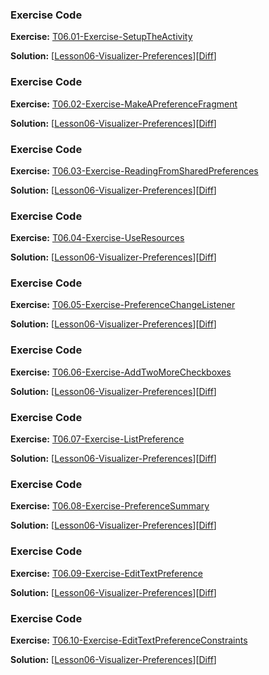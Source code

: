 


### Exercise Code
**Exercise:** [T06.01-Exercise-SetupTheActivity](https://github.com/udacity/ud851-Exercises/tree/student/Lesson06-Visualizer-Preferences/T06.01-Exercise-SetupTheActivity)



**Solution:** [[Lesson06-Visualizer-Preferences](https://github.com/udacity/ud851-Exercises/tree/student/Lesson06-Visualizer-Preferences)][[Diff](https://github.com/udacity/ud851-Exercises/compare/T06.01-Exercise-SetupTheActivity...T06.01-Solution-SetupTheActivity)]



### Exercise Code
**Exercise:** [T06.02-Exercise-MakeAPreferenceFragment](https://github.com/udacity/ud851-Exercises/tree/student/Lesson06-Visualizer-Preferences/T06.02-Exercise-MakeAPreferenceFragment)



**Solution:** [[Lesson06-Visualizer-Preferences](https://github.com/udacity/ud851-Exercises/tree/student/Lesson06-Visualizer-Preferences)][[Diff](https://github.com/udacity/ud851-Exercises/compare/T06.02-Exercise-MakeAPreferenceFragment...T06.02-Solution-MakeAPreferenceFragment)]



### Exercise Code
**Exercise:** [T06.03-Exercise-ReadingFromSharedPreferences](https://github.com/udacity/ud851-Exercises/tree/student/Lesson06-Visualizer-Preferences/T06.03-Exercise-ReadingFromSharedPreferences)



**Solution:** [[Lesson06-Visualizer-Preferences](https://github.com/udacity/ud851-Exercises/tree/student/Lesson06-Visualizer-Preferences)][[Diff](https://github.com/udacity/ud851-Exercises/compare/T06.03-Exercise-ReadingFromSharedPreferences...T06.03-Solution-ReadingFromSharedPreferences)]



### Exercise Code
**Exercise:** [T06.04-Exercise-UseResources](https://github.com/udacity/ud851-Exercises/tree/student/Lesson06-Visualizer-Preferences/T06.04-Exercise-UseResources)



**Solution:** [[Lesson06-Visualizer-Preferences](https://github.com/udacity/ud851-Exercises/tree/student/Lesson06-Visualizer-Preferences)][[Diff](https://github.com/udacity/ud851-Exercises/compare/T06.04-Exercise-UseResources...T06.04-Solution-UseResources)]



### Exercise Code
**Exercise:** [T06.05-Exercise-PreferenceChangeListener](https://github.com/udacity/ud851-Exercises/tree/student/Lesson06-Visualizer-Preferences/T06.05-Exercise-PreferenceChangeListener)



**Solution:** [[Lesson06-Visualizer-Preferences](https://github.com/udacity/ud851-Exercises/tree/student/Lesson06-Visualizer-Preferences)][[Diff](https://github.com/udacity/ud851-Exercises/compare/T06.05-Exercise-PreferenceChangeListener...T06.05-Solution-PreferenceChangeListener)]



### Exercise Code
**Exercise:** [T06.06-Exercise-AddTwoMoreCheckboxes](https://github.com/udacity/ud851-Exercises/tree/student/Lesson06-Visualizer-Preferences/T06.06-Exercise-AddTwoMoreCheckboxes)



**Solution:** [[Lesson06-Visualizer-Preferences](https://github.com/udacity/ud851-Exercises/tree/student/Lesson06-Visualizer-Preferences)][[Diff](https://github.com/udacity/ud851-Exercises/compare/T06.06-Exercise-AddTwoMoreCheckboxes...T06.06-Solution-AddTwoMoreCheckboxes)]



### Exercise Code
**Exercise:** [T06.07-Exercise-ListPreference](https://github.com/udacity/ud851-Exercises/tree/student/Lesson06-Visualizer-Preferences/T06.07-Exercise-ListPreference)



**Solution:** [[Lesson06-Visualizer-Preferences](https://github.com/udacity/ud851-Exercises/tree/student/Lesson06-Visualizer-Preferences)][[Diff](https://github.com/udacity/ud851-Exercises/compare/T06.07-Exercise-ListPreference...T06.07-Solution-ListPreference)]



### Exercise Code
**Exercise:** [T06.08-Exercise-PreferenceSummary](https://github.com/udacity/ud851-Exercises/tree/student/Lesson06-Visualizer-Preferences/T06.08-Exercise-PreferenceSummary)



**Solution:** [[Lesson06-Visualizer-Preferences](https://github.com/udacity/ud851-Exercises/tree/student/Lesson06-Visualizer-Preferences)][[Diff](https://github.com/udacity/ud851-Exercises/compare/T06.08-Exercise-PreferenceSummary...T06.08-Solution-PreferenceSummary)]



### Exercise Code
**Exercise:** [T06.09-Exercise-EditTextPreference](https://github.com/udacity/ud851-Exercises/tree/student/Lesson06-Visualizer-Preferences/T06.09-Exercise-EditTextPreference)



**Solution:** [[Lesson06-Visualizer-Preferences](https://github.com/udacity/ud851-Exercises/tree/student/Lesson06-Visualizer-Preferences)][[Diff](https://github.com/udacity/ud851-Exercises/compare/T06.09-Exercise-EditTextPreference...T06.09-Solution-EditTextPreference)]



### Exercise Code
**Exercise:** [T06.10-Exercise-EditTextPreferenceConstraints](https://github.com/udacity/ud851-Exercises/tree/student/Lesson06-Visualizer-Preferences/T06.10-Exercise-EditTextPreferenceConstraints)



**Solution:** [[Lesson06-Visualizer-Preferences](https://github.com/udacity/ud851-Exercises/tree/student/Lesson06-Visualizer-Preferences)][[Diff](https://github.com/udacity/ud851-Exercises/compare/T06.10-Exercise-EditTextPreferenceConstraints...T06.10-Solution-EditTextPreferenceConstraints)]
